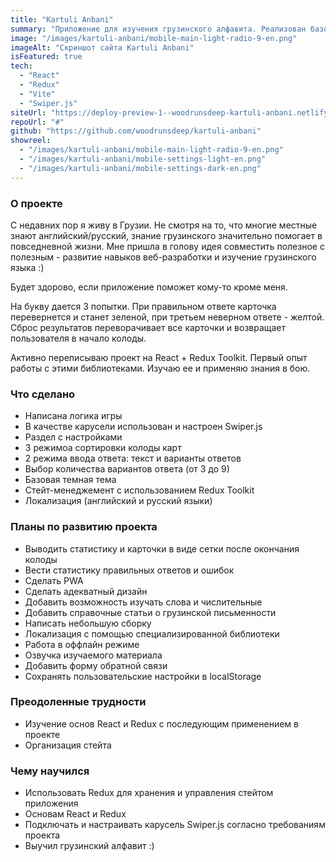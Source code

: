 ```yaml
---
title: "Kartuli Anbani"
summary: "Приложение для изучения грузинского алфавита. Реализован базовый функционал, занимаюсь его расширением и улучшением. Проект на стадии разработки."
image: "/images/kartuli-anbani/mobile-main-light-radio-9-en.png"
imageAlt: "Скриншот сайта Kartuli Anbani"
isFeatured: true
tech:
  - "React"
  - "Redux"
  - "Vite"
  - "Swiper.js"
siteUrl: "https://deploy-preview-1--woodrunsdeep-kartuli-anbani.netlify.app/"
repoUrl: "#"
github: "https://github.com/woodrunsdeep/kartuli-anbani"
showreel:
  - "/images/kartuli-anbani/mobile-main-light-radio-9-en.png"
  - "/images/kartuli-anbani/mobile-settings-light-en.png"
  - "/images/kartuli-anbani/mobile-settings-dark-en.png"
---
```


### О проекте

С недавних пор я живу в Грузии. Не смотря на то, что многие местные знают английский/русский, знание грузинского значительно помогает в повседневной жизни. Мне пришла в голову идея совместить полезное с полезным - развитие навыков веб-разработки и изучение грузинского языка :)

Будет здорово, если приложение поможет кому-то кроме меня.

На букву дается 3 попытки. При правильном ответе карточка перевернется и станет зеленой, при третьем неверном ответе - желтой.
Сброс результатов переворачивает все карточки и возвращает пользователя в начало колоды.

Активно переписываю проект на React + Redux Toolkit. Первый опыт работы с этими библиотеками. Изучаю ее и применяю знания в бою.

### Что сделано

- Написана логика игры
- В качестве карусели использован и настроен Swiper.js
- Раздел с настройками
- 3 режимоа сортировки колоды карт
- 2 режима ввода ответа: текст и варианты ответов
- Выбор количества вариантов ответа (от 3 до 9)
- Базовая темная тема
- Стейт-менеджемент с использованием Redux Toolkit
- Локализация (английский и русский языки)

### Планы по развитию проекта

- Выводить статистику и карточки в виде сетки после окончания колоды
- Вести статистику правильных ответов и ошибок
- Сделать PWA
- Сделать адекватный дизайн
- Добавить возможность изучать слова и числительные
- Добавить справочные статьи о грузинской письменности
- Написать небольшую сборку
- Локализация с помощью специализированной библиотеки
- Работа в оффлайн режиме
- Озвучка изучаемого материала
- Добавить форму обратной связи
- Сохранять пользовательские настройки в localStorage

### Преодоленные трудности

- Изучение основ React и Redux с последующим применением в проекте
- Организация стейта

### Чему научился

- Использовать Redux для хранения и управления стейтом приложения
- Основам React и Redux
- Подключать и настраивать карусель Swiper.js согласно требованиям проекта
- Выучил грузинский алфавит :)
